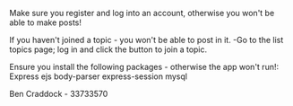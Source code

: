 Make sure you register and log into an account, otherwise you won't be able to make posts!

If you haven't joined a topic - you won't be able to post in it.
-Go to the list topics page; log in and click the button to join a topic.

Ensure you install the following packages - otherwise the app won't run!:
Express
ejs
body-parser
express-session
mysql

Ben Craddock - 33733570